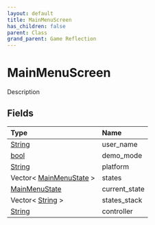 ```yaml
---
layout: default
title: MainMenuScreen
has_children: false
parent: Class
grand_parent: Game Reflection
---
```

# MainMenuScreen
Description 

## Fields

| Type | Name |
|:----------|:--------------|
| [String](/riftbreaker-wiki/docs/game-reflection/components/string/) | user_name |
| [bool](/riftbreaker-wiki/docs/game-reflection/components/bool/) | demo_mode |
| [String](/riftbreaker-wiki/docs/game-reflection/components/string/) | platform |
| Vector< [MainMenuState](/riftbreaker-wiki/docs/game-reflection/classes/main_menu_state/) > | states |
| [MainMenuState](/riftbreaker-wiki/docs/game-reflection/classes/main_menu_state/) | current_state |
| Vector< [String](/riftbreaker-wiki/docs/game-reflection/components/string/) > | states_stack |
| [String](/riftbreaker-wiki/docs/game-reflection/components/string/) | controller |

